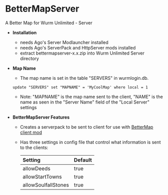 # BetterMapServer
A Better Map for Wurm Unlimited - Server

- **Installation**
  - needs Ago's Server Modlauncher installed
  - needs Ago's ServerPack and HttpServer mods installed
  - extract bettermapserver-x.x.zip into Wurm Unlimited Server directory
 
 - **Map Name**
   - The map name is set in the table "SERVERS" in wurmlogin.db.

    `update "SERVERS" set "MAPNAME" = 'MyCoolMap' where local = 1`

   - Note: "MAPNAME" is the map name sent to the client, "NAME" is the name as seen in the "Server Name" field of the "Local Server" settings

- **BetterMapServer Features**
  - Creates a serverpack to be sent to client for use with [BetterMap client mod](https://github.com/Gwiz65/BetterMap/releases/latest)
  - Has three settings in config file that control what information is sent to the clients:

    | Setting | Default |
    | :--- | :--- |
    | allowDeeds | true |
    | allowStartTowns | true |
    | allowSoulfallStones| true |

